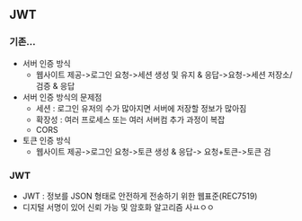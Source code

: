 ## JWT
### 기존...
 - 서버 인증 방식
    * 웹사이트 제공->로그인 요청->세션 생성 및 유지 & 응답->요청->세션 저장소/검증 & 응답
 - 서버 인증 방식의 문제점
    * 세션 : 로그인 유저의 수가 많아지면 서버에 저장할 정보가 많아짐
    * 확장성 : 여러 프로세스 또는 여러 서버컴 추가 과정이 복잡
    * CORS
 - 토큰 인증 방식
    * 웹사이트 제공->로그인 요청->토큰 생성 & 응답-> 요청+토큰->토큰 검

### JWT
 - JWT : 정보를 JSON 형태로 안전하게 전송하기 위한 웹표준(REC7519)
 - 디지털 서명이 있어 신뢰 가능 및 암호화 알고리즘 사ㅛㅇㅇ